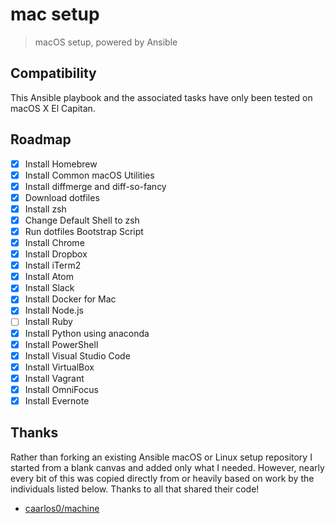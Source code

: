 # mac setup
> macOS setup, powered by Ansible

## Compatibility

This Ansible playbook and the associated tasks have only been tested on macOS X
El Capitan.

## Roadmap

- [x] Install Homebrew
- [x] Install Common macOS Utilities
- [x] Install diffmerge and diff-so-fancy
- [x] Download dotfiles
- [x] Install zsh
- [x] Change Default Shell to zsh
- [x] Run dotfiles Bootstrap Script
- [x] Install Chrome
- [x] Install Dropbox
- [x] Install iTerm2
- [x] Install Atom
- [x] Install Slack
- [x] Install Docker for Mac
- [x] Install Node.js
- [ ] Install Ruby
- [x] Install Python using anaconda
- [x] Install PowerShell
- [x] Install Visual Studio Code
- [x] Install VirtualBox
- [x] Install Vagrant
- [x] Install OmniFocus
- [x] Install Evernote

## Thanks

Rather than forking an existing Ansible macOS or Linux setup repository I
started from a blank canvas and added only what I needed.  However, nearly every
bit of this was copied directly from or heavily based on work by the individuals
listed below. Thanks to all that shared their code!

* [caarlos0/machine](https://github.com/caarlos0/machine)
